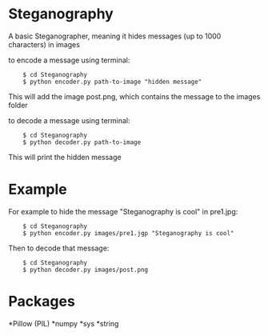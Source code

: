 # Steganography

A basic Steganographer, meaning it hides messages (up to 1000 characters) in images

to encode a message using terminal:

        $ cd Steganography
        $ python encoder.py path-to-image "hidden message"

This will add the image post.png, which contains the message to the images folder 

to decode a message using terminal:

        $ cd Steganography
        $ python decoder.py path-to-image 
        
This will print the hidden message

# Example

For example to hide the message "Steganography is cool" in pre1.jpg:

        $ cd Steganography
        $ python encoder.py images/pre1.jgp "Steganography is cool"
        
Then to decode that message:

        $ cd Steganography
        $ python decoder.py images/post.png

# Packages

*Pillow (PIL)
*numpy
*sys
*string

